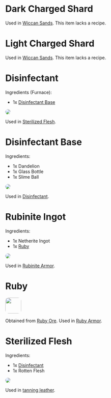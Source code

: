 #
# Dark Charged Shard

Used in [Wiccan Sands](gear/tools#wiccan-sands). This item lacks a recipe.

# Light Charged Shard

Used in [Wiccan Sands](gear/tools#wiccan-sands). This item lacks a recipe.

# Disinfectant

Ingredients (Furnace):
* 1x [Disinfectant Base](items#disinfectant-base)

<img style="border-radius:10px;" src="/steelwitchesplus/_media/recipes/recipe_disinfectant.png">

Used in [Sterilized Flesh](items#sterilized-flesh).

# Disinfectant Base

Ingredients:
* 1x Dandelion
* 1x Glass Bottle
* 1x Slime Ball

<img style="border-radius:10px;" src="/steelwitchesplus/_media/recipes/recipe_disinfectant_base.png">

Used in [Disinfectant](items#disinfectant).

# Rubinite Ingot

Ingredients:
* 1x Netherite Ingot
* 1x [Ruby](items#ruby)

<img style="border-radius:10px;" src="/steelwitchesplus/_media/recipes/recipe_rubinite_ingot.png">

Used in [Rubinite Armor](gear/armor#rubinite).

# Ruby

<img style="border-radius:10px;height:50px;" src="/steelwitchesplus/_media/misc/ruby.png">

Obtained from [Ruby Ore](blocks#ruby-ore). Used in [Ruby Armor](gear/armor#ruby).

# Sterilized Flesh

Ingredients:
* 1x [Disinfectant](items#disinfectant)
* 1x Rotten Flesh

<img style="border-radius:10px;" src="/steelwitchesplus/_media/recipes/recipe_cleaned_flesh.png">

Used in [tanning leather](processes#tanning).